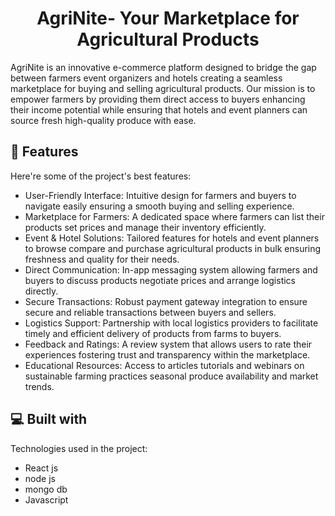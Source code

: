 <h1 align="center" id="title">AgriNite- Your Marketplace for Agricultural Products</h1>

<p id="description">AgriNite is an innovative e-commerce platform designed to bridge the gap between farmers event organizers and hotels creating a seamless marketplace for buying and selling agricultural products. Our mission is to empower farmers by providing them direct access to buyers enhancing their income potential while ensuring that hotels and event planners can source fresh high-quality produce with ease.</p>

  
  
<h2>🧐 Features</h2>

Here're some of the project's best features:

*   User-Friendly Interface: Intuitive design for farmers and buyers to navigate easily ensuring a smooth buying and selling experience.
*   Marketplace for Farmers: A dedicated space where farmers can list their products set prices and manage their inventory efficiently.
*   Event & Hotel Solutions: Tailored features for hotels and event planners to browse compare and purchase agricultural products in bulk ensuring freshness and quality for their needs.
*   Direct Communication: In-app messaging system allowing farmers and buyers to discuss products negotiate prices and arrange logistics directly.
*   Secure Transactions: Robust payment gateway integration to ensure secure and reliable transactions between buyers and sellers.
*   Logistics Support: Partnership with local logistics providers to facilitate timely and efficient delivery of products from farms to buyers.
*   Feedback and Ratings: A review system that allows users to rate their experiences fostering trust and transparency within the marketplace.
*   Educational Resources: Access to articles tutorials and webinars on sustainable farming practices seasonal produce availability and market trends.

  
  
<h2>💻 Built with</h2>

Technologies used in the project:

*   React js
*   node js
*   mongo db
*   Javascript

